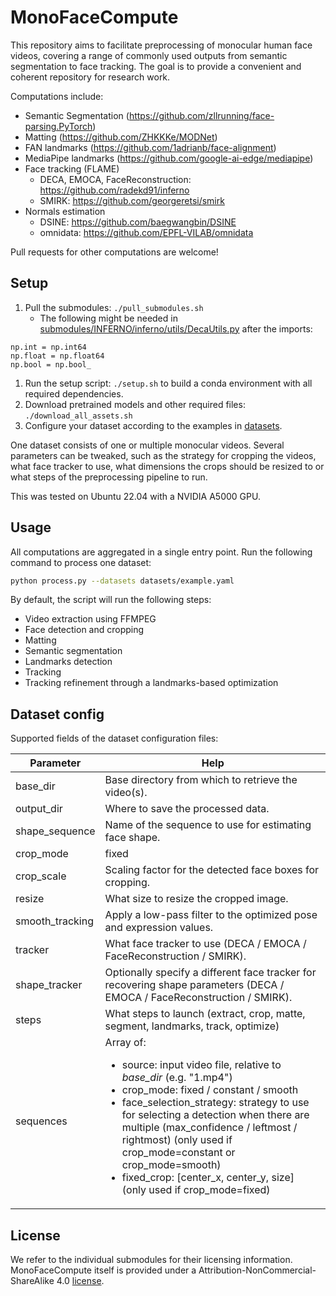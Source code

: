 # MonoFaceCompute

This repository aims to facilitate preprocessing of monocular human face videos, covering a range of commonly used outputs from semantic segmentation to face tracking. The goal is to provide a convenient and coherent repository for research work.

Computations include: 
- Semantic Segmentation (https://github.com/zllrunning/face-parsing.PyTorch)
- Matting (https://github.com/ZHKKKe/MODNet)
- FAN landmarks (https://github.com/1adrianb/face-alignment)
- MediaPipe landmarks (https://github.com/google-ai-edge/mediapipe)
- Face tracking (FLAME)
    - DECA, EMOCA, FaceReconstruction: https://github.com/radekd91/inferno
    - SMIRK: https://github.com/georgeretsi/smirk
- Normals estimation
    - DSINE: https://github.com/baegwangbin/DSINE
    - omnidata: https://github.com/EPFL-VILAB/omnidata

Pull requests for other computations are welcome!

## Setup

1. Pull the submodules: `./pull_submodules.sh`
    * The following might be needed in [submodules/INFERNO/inferno/utils/DecaUtils.py](submodules/INFERNO/inferno/utils/DecaUtils.py) after the imports:
```
np.int = np.int64
np.float = np.float64
np.bool = np.bool_
```
1. Run the setup script: `./setup.sh` to build a conda environment with all required dependencies.
2. Download pretrained models and other required files: `./download_all_assets.sh`
3. Configure your dataset according to the examples in [datasets](./datasets).

One dataset consists of one or multiple monocular videos. Several parameters can be tweaked, such as the strategy for cropping the videos, what face tracker to use, what dimensions the crops should be resized to or what steps of the preprocessing pipeline to run.

This was tested on Ubuntu 22.04 with a NVIDIA A5000 GPU.

## Usage

All computations are aggregated in a single entry point. Run the following command to process one dataset:
```bash
python process.py --datasets datasets/example.yaml
```

By default, the script will run the following steps:
- Video extraction using FFMPEG
- Face detection and cropping
- Matting
- Semantic segmentation
- Landmarks detection
- Tracking
- Tracking refinement through a landmarks-based optimization

## Dataset config

Supported fields of the dataset configuration files:

| Parameter | Help |
| --- | --- |
| base_dir | Base directory from which to retrieve the video(s). |
| output_dir | Where to save the processed data. |
| shape_sequence | Name of the sequence to use for estimating face shape. |
| crop_mode | fixed | constant | smooth (can be overriden per video) |
| crop_scale | Scaling factor for the detected face boxes for cropping. |
| resize | What size to resize the cropped image. |
| smooth_tracking | Apply a low-pass filter to the optimized pose and expression values. |
| tracker | What face tracker to use (DECA / EMOCA / FaceReconstruction / SMIRK). |
| shape_tracker | Optionally specify a different face tracker for recovering shape parameters (DECA / EMOCA / FaceReconstruction / SMIRK). |
| steps | What steps to launch (extract, crop, matte, segment, landmarks, track, optimize)
| sequences | Array of:<ul><li>source: input video file, relative to *base_dir* (e.g. "1.mp4")</li><li>crop_mode: fixed / constant / smooth</li><li>face_selection_strategy: strategy to use for selecting a detection when there are multiple (max_confidence / leftmost / rightmost) (only used if crop_mode=constant or crop_mode=smooth)</li><li>fixed_crop: [center_x, center_y, size] (only used if crop_mode=fixed)</li></ol>

## License

We refer to the individual submodules for their licensing information.  
MonoFaceCompute itself is provided under a Attribution-NonCommercial-ShareAlike 4.0 [license](./LICENSE).
